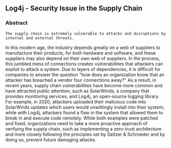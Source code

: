 ## Log4j - Security Issue in the Supply Chain
### Abstract
	The supply chain is extremely vulnerable to attacks and disruptions by internal and external threats. 
In this modern age, the industry depends greatly on a web of suppliers to manufacture their products, for both 
hardware and software, and these suppliers may also depend on their own web of suppliers. In the process, this 
jumbled mess of connections creates vulnerabilities that attackers can exploit to attack a system. Due to layers 
of dependencies, it is difficult for companies to answer the question "how does an organization know that an 
attacker has breached a vendor four connections away?" As a result, in recent years, supply chain vulnerabilities
have become more common and have attracted public attention, such as SolarWinds, a company that provides monitoring
services, and Log4j, an open-source logging library. For example, in 2020, attackers uploaded their malicious code 
into SolarWinds updates which users would unwittingly install into their system; while with Log4j, attackers found 
a flaw in the system that allowed them to break in and execute code remotely. While both examples were patched and 
fixed, organizations need to take a more proactive approach of verifying the supply chain, such as implementing a 
zero-trust architecture and more closely following the principles set by Saltzer & Schroeder and by doing so, 
prevent future damaging attacks.
